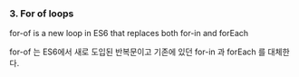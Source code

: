 <h3>3. For of loops</h3>

for-of is a new loop in ES6 that replaces both for-in and forEach

for-of 는 ES6에서 새로 도입된 반복문이고 기존에 있던 for-in 과 forEach 를 대체한다.